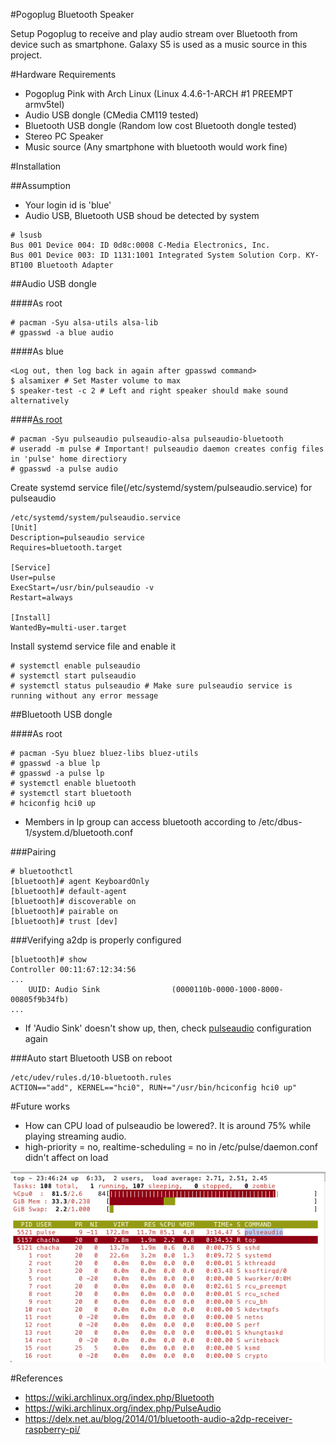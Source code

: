 #Pogoplug Bluetooth Speaker

Setup Pogoplug to receive and play audio stream over Bluetooth from device such as smartphone. Galaxy S5 is used as a music source in this project.

#Hardware Requirements

* Pogoplug Pink with Arch Linux (Linux 4.4.6-1-ARCH #1 PREEMPT armv5tel)
* Audio USB dongle (CMedia CM119 tested)
* Bluetooth USB dongle (Random low cost Bluetooth dongle tested)
* Stereo PC Speaker
* Music source (Any smartphone with bluetooth would work fine)

#Installation

##Assumption

* Your login id is 'blue'
* Audio USB, Bluetooth USB shoud be detected by system

```
# lsusb
Bus 001 Device 004: ID 0d8c:0008 C-Media Electronics, Inc. 
Bus 001 Device 003: ID 1131:1001 Integrated System Solution Corp. KY-BT100 Bluetooth Adapter
```

##Audio USB dongle

####As root

```
# pacman -Syu alsa-utils alsa-lib
# gpasswd -a blue audio
```

####As blue

```
<Log out, then log back in again after gpasswd command>
$ alsamixer # Set Master volume to max
$ speaker-test -c 2 # Left and right speaker should make sound alternatively
```

####[As root](#pulse-markdown-heading)

```
# pacman -Syu pulseaudio pulseaudio-alsa pulseaudio-bluetooth
# useradd -m pulse # Important! pulseaudio daemon creates config files in 'pulse' home directiory
# gpasswd -a pulse audio
```

Create systemd service file(/etc/systemd/system/pulseaudio.service) for pulseaudio

```
/etc/systemd/system/pulseaudio.service
[Unit]
Description=pulseaudio service
Requires=bluetooth.target

[Service]
User=pulse
ExecStart=/usr/bin/pulseaudio -v
Restart=always

[Install]
WantedBy=multi-user.target
```

Install systemd service file and enable it

```
# systemctl enable pulseaudio
# systemctl start pulseaudio
# systemctl status pulseaudio # Make sure pulseaudio service is running without any error message
```

##Bluetooth USB dongle

####As root

```
# pacman -Syu bluez bluez-libs bluez-utils
# gpasswd -a blue lp
# gpasswd -a pulse lp
# systemctl enable bluetooth
# systemctl start bluetooth
# hciconfig hci0 up
```

* Members in lp group can access bluetooth according to /etc/dbus-1/system.d/bluetooth.conf

###Pairing

```
# bluetoothctl
[bluetooth]# agent KeyboardOnly
[bluetooth]# default-agent
[bluetooth]# discoverable on
[bluetooth]# pairable on
[bluetooth]# trust [dev]
```

###Verifying a2dp is properly configured

```
[bluetooth]# show
Controller 00:11:67:12:34:56
...
	UUID: Audio Sink                (0000110b-0000-1000-8000-00805f9b34fb)
...
```
* If 'Audio Sink' doesn't show up, then, check [pulseaudio](pulse) configuration again

###Auto start Bluetooth USB on reboot

```
/etc/udev/rules.d/10-bluetooth.rules
ACTION=="add", KERNEL=="hci0", RUN+="/usr/bin/hciconfig hci0 up"
```

#Future works

* How can CPU load of pulseaudio be lowered?. It is around 75% while playing streaming audio.
 * high-priority = no, realtime-scheduling = no in /etc/pulse/daemon.conf didn't affect on load
 
![High CPU LOAD](/cpu-load.png?raw=true "High CPU Load")

#References

* https://wiki.archlinux.org/index.php/Bluetooth
* https://wiki.archlinux.org/index.php/PulseAudio
* https://delx.net.au/blog/2014/01/bluetooth-audio-a2dp-receiver-raspberry-pi/
